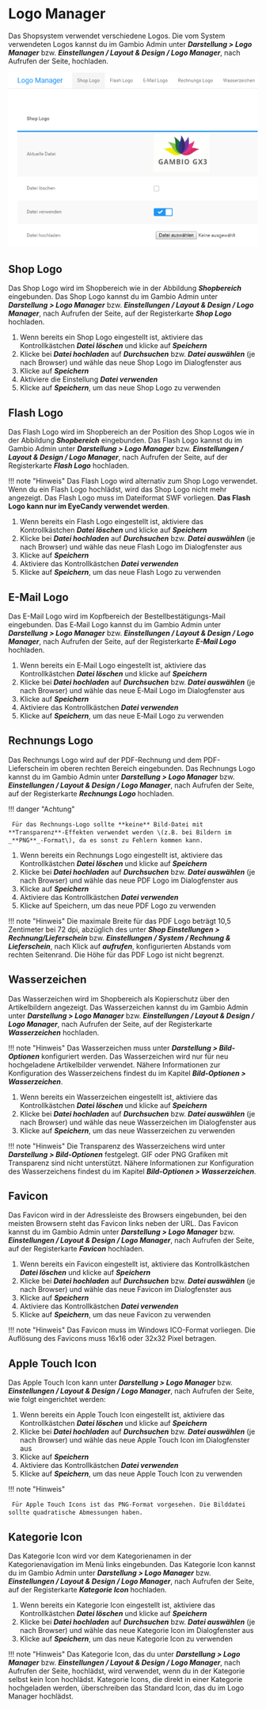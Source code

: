 # Logo Manager

Das Shopsystem verwendet verschiedene Logos. Die vom System verwendeten Logos kannst du im Gambio Admin unter _**Darstellung \> Logo Manager**_ bzw. _**Einstellungen / Layout & Design / Logo Manager**_, nach Aufrufen der Seite, hochladen.

![](../../Bilder/Abb142_LogoManager.png "Logo Manager")

## Shop Logo

Das Shop Logo wird im Shopbereich wie in der Abbildung _**Shopbereich**_ eingebunden. Das Shop Logo kannst du im Gambio Admin unter _**Darstellung \> Logo Manager**_ bzw. _**Einstellungen / Layout & Design / Logo Manager**_, nach Aufrufen der Seite, auf der Registerkarte _**Shop Logo**_ hochladen.

1.  Wenn bereits ein Shop Logo eingestellt ist, aktiviere das Kontrollkästchen _**Datei löschen**_ und klicke auf _**Speichern**_
2.  Klicke bei _**Datei hochladen**_ auf _**Durchsuchen**_ bzw. _**Datei auswählen**_ \(je nach Browser\) und wähle das neue Shop Logo im Dialogfenster aus
3.  Klicke auf _**Speichern**_
4.  Aktiviere die Einstellung _**Datei verwenden**_
5.  Klicke auf _**Speichern**_, um das neue Shop Logo zu verwenden

## Flash Logo

Das Flash Logo wird im Shopbereich an der Position des Shop Logos wie in der Abbildung _**Shopbereich**_ eingebunden. Das Flash Logo kannst du im Gambio Admin unter _**Darstellung \> Logo Manager**_ bzw. _**Einstellungen / Layout & Design / Logo Manager**_, nach Aufrufen der Seite, auf der Registerkarte _**Flash Logo**_ hochladen.

!!! note "Hinweis" 
	 Das Flash Logo wird alternativ zum Shop Logo verwendet. Wenn du ein Flash Logo hochlädst, wird das Shop Logo nicht mehr angezeigt. Das Flash Logo muss im Dateiformat SWF vorliegen. **Das Flash Logo kann nur im EyeCandy verwendet werden**.

1.  Wenn bereits ein Flash Logo eingestellt ist, aktiviere das Kontrollkästchen _**Datei löschen**_ und klicke auf _**Speichern**_
2.  Klicke bei _**Datei hochladen**_ auf _**Durchsuchen**_ bzw. _**Datei auswählen**_ \(je nach Browser\) und wähle das neue Flash Logo im Dialogfenster aus
3.  Klicke auf _**Speichern**_
4.  Aktiviere das Kontrollkästchen _**Datei verwenden**_
5.  Klicke auf _**Speichern**_, um das neue Flash Logo zu verwenden

## E-Mail Logo

Das E-Mail Logo wird im Kopfbereich der Bestellbestätigungs-Mail eingebunden. Das E‑Mail Logo kannst du im Gambio Admin unter _**Darstellung \> Logo Manager**_ bzw. _**Einstellungen / Layout & Design / Logo Manager**_, nach Aufrufen der Seite, auf der Registerkarte _**E-Mail Logo**_ hochladen.

1.  Wenn bereits ein E‑Mail Logo eingestellt ist, aktiviere das Kontrollkästchen _**Datei löschen**_ und klicke auf _**Speichern**_
2.  Klicke bei _**Datei hochladen**_ auf _**Durchsuchen**_ bzw. _**Datei auswählen**_ \(je nach Browser\) und wähle das neue E‑Mail Logo im Dialogfenster aus
3.  Klicke auf _**Speichern**_
4.  Aktiviere das Kontrollkästchen _**Datei verwenden**_
5.  Klicke auf _**Speichern**_, um das neue E‑Mail Logo zu verwenden

## Rechnungs Logo

Das Rechnungs Logo wird auf der PDF-Rechnung und dem PDF-Lieferschein im oberen rechten Bereich eingebunden. Das Rechnungs Logo kannst du im Gambio Admin unter _**Darstellung \> Logo Manager**_ bzw. _**Einstellungen / Layout & Design / Logo Manager**_, nach Aufrufen der Seite, auf der Registerkarte _**Rechnungs Logo**_ hochladen.

!!! danger "Achtung"

	 Für das Rechnungs-Logo sollte **keine** Bild-Datei mit **Transparenz**-Effekten verwendet werden \(z.B. bei Bildern im _**PNG**_-Format\), da es sonst zu Fehlern kommen kann.

1.  Wenn bereits ein Rechnungs Logo eingestellt ist, aktiviere das Kontrollkästchen _**Datei löschen**_ und klicke auf _**Speichern**_
2.  Klicke bei _**Datei hochladen**_ auf _**Durchsuchen**_ bzw. _**Datei auswählen**_ \(je nach Browser\) und wähle das neue PDF Logo im Dialogfenster aus
3.  Klicke auf _**Speichern**_
4.  Aktiviere das Kontrollkästchen _**Datei verwenden**_
5.  Klicke auf Speichern, um das neue PDF Logo zu verwenden

!!! note "Hinweis" 
	 Die maximale Breite für das PDF Logo beträgt 10,5 Zentimeter bei 72 dpi, abzüglich des unter _**Shop Einstellungen \> Rechnung/Lieferschein**_ bzw. _**Einstellungen / System / Rechnung & Lieferschein**_, nach Klick auf _**aufrufen**_, konfigurierten Abstands vom rechten Seitenrand. Die Höhe für das PDF Logo ist nicht begrenzt.
	 
## Wasserzeichen

Das Wasserzeichen wird im Shopbereich als Kopierschutz über den Artikelbildern angezeigt. Das Wasserzeichen kannst du im Gambio Admin unter _**Darstellung \> Logo Manager**_ bzw. _**Einstellungen / Layout & Design / Logo Manager**_, nach Aufrufen der Seite, auf der Registerkarte _**Wasserzeichen**_ hochladen.

!!! note "Hinweis" 
	 Das Wasserzeichen muss unter _**Darstellung \> Bild-Optionen**_ konfiguriert werden. Das Wasserzeichen wird nur für neu hochgeladene Artikelbilder verwendet. Nähere Informationen zur Konfiguration des Wasserzeichens findest du im Kapitel _**Bild-Optionen \> Wasserzeichen**_.

1.  Wenn bereits ein Wasserzeichen eingestellt ist, aktiviere das Kontrollkästchen _**Datei löschen**_ und klicke auf _**Speichern**_
2.  Klicke bei _**Datei hochladen**_ auf _**Durchsuchen**_ bzw. _**Datei auswählen**_ \(je nach Browser\) und wähle das neue Wasserzeichen im Dialogfenster aus
3.  Klicke auf _**Speichern**_, um das neue Wasserzeichen zu verwenden

!!! note "Hinweis"
	 Die Transparenz des Wasserzeichens wird unter _**Darstellung \> Bild-Optionen**_ festgelegt. GIF oder PNG Grafiken mit Transparenz sind nicht unterstützt. Nähere Informationen zur Konfiguration des Wasserzeichens findest du im Kapitel _**Bild-Optionen \> Wasserzeichen**_.

## Favicon

Das Favicon wird in der Adressleiste des Browsers eingebunden, bei den meisten Browsern steht das Favicon links neben der URL. Das Favicon kannst du im Gambio Admin unter _**Darstellung \> Logo Manager**_ bzw. _**Einstellungen / Layout & Design / Logo Manager**_, nach Aufrufen der Seite, auf der Registerkarte _**Favicon**_ hochladen.

1.  Wenn bereits ein Favicon eingestellt ist, aktiviere das Kontrollkästchen _**Datei löschen**_ und klicke auf _**Speichern**_
2.  Klicke bei _**Datei hochladen**_ auf _**Durchsuchen**_ bzw. _**Datei auswählen**_ \(je nach Browser\) und wähle das neue Favicon im Dialogfenster aus
3.  Klicke auf _**Speichern**_
4.  Aktiviere das Kontrollkästchen _**Datei verwenden**_
5.  Klicke auf _**Speichern**_, um das neue Favicon zu verwenden

!!! note "Hinweis" 
	 Das Favicon muss im Windows ICO-Format vorliegen. Die Auflösung des Favicons muss 16x16 oder 32x32 Pixel betragen.
	 
## Apple Touch Icon

Das Apple Touch Icon kann unter _**Darstellung \> Logo Manager**_ bzw. _**Einstellungen / Layout & Design / Logo Manager**_, nach Aufrufen der Seite, wie folgt eingerichtet werden:

1.  Wenn bereits ein Apple Touch Icon eingestellt ist, aktiviere das Kontrollkästchen _**Datei löschen**_ und klicke auf _**Speichern**_
2.  Klicke bei _**Datei hochladen**_ auf _**Durchsuchen**_ bzw. _**Datei auswählen**_ \(je nach Browser\) und wähle das neue Apple Touch Icon im Dialogfenster aus
3.  Klicke auf _**Speichern**_
4.  Aktiviere das Kontrollkästchen _**Datei verwenden**_
5.  Klicke auf _**Speichern**_, um das neue Apple Touch Icon zu verwenden

!!! note "Hinweis"

	 Für Apple Touch Icons ist das PNG-Format vorgesehen. Die Bilddatei sollte quadratische Abmessungen haben.
	 
## Kategorie Icon

Das Kategorie Icon wird vor dem Kategorienamen in der Kategorienavigation im Menü links eingebunden. Das Kategorie Icon kannst du im Gambio Admin unter _**Darstellung \> Logo Manager**_ bzw. _**Einstellungen / Layout & Design / Logo Manager**_, nach Aufrufen der Seite, auf der Registerkarte _**Kategorie Icon**_ hochladen.

1.  Wenn bereits ein Kategorie Icon eingestellt ist, aktiviere das Kontrollkästchen _**Datei löschen**_ und klicke auf _**Speichern**_
2.  Klicke bei _**Datei hochladen**_ auf _**Durchsuchen**_ bzw. _**Datei auswählen**_ \(je nach Browser\) und wähle das neue Kategorie Icon im Dialogfenster aus
3.  Klicke auf _**Speichern**_, um das neue Kategorie Icon zu verwenden

!!! note "Hinweis" 
	 Das Kategorie Icon, das du unter _**Darstellung \> Logo Manager**_ bzw. _**Einstellungen / Layout & Design / Logo Manager**_, nach Aufrufen der Seite, hochlädst, wird verwendet, wenn du in der Kategorie selbst kein Icon hochlädst. Kategorie Icons, die direkt in einer Kategorie hochgeladen werden, überschreiben das Standard Icon, das du im Logo Manager hochlädst.
	
